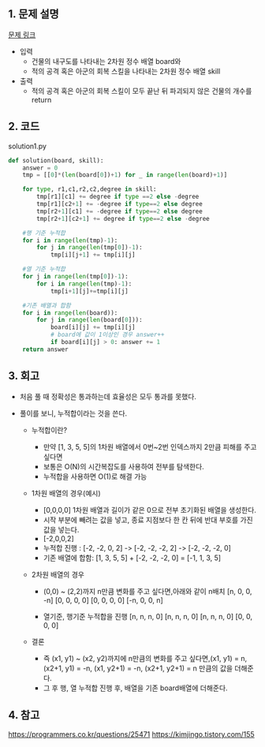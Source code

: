 ## 1. 문제 설명

[문제 링크](https://programmers.co.kr/learn/courses/30/lessons/92344)

- 입력
  - 건물의 내구도를 나타내는 2차원 정수 배열 board와
  - 적의 공격 혹은 아군의 회복 스킬을 나타내는 2차원 정수 배열 skill
- 출력
  - 적의 공격 혹은 아군의 회복 스킬이 모두 끝난 뒤 파괴되지 않은 건물의 개수를 return

## 2. 코드

solution1.py

```python
def solution(board, skill):
    answer = 0
    tmp = [[0]*(len(board[0])+1) for _ in range(len(board)+1)]

    for type, r1,c1,r2,c2,degree in skill:
        tmp[r1][c1] += degree if type ==2 else -degree
        tmp[r1][c2+1] += -degree if type==2 else degree
        tmp[r2+1][c1] += -degree if type==2 else degree
        tmp[r2+1][c2+1] += degree if type==2 else -degree

    #행 기준 누적합
    for i in range(len(tmp)-1):
        for j in range(len(tmp[0])-1):
            tmp[i][j+1] += tmp[i][j]

    #열 기준 누적합
    for j in range(len(tmp[0])-1):
        for i in range(len(tmp)-1):
            tmp[i+1][j]+=tmp[i][j]

    #기존 배열과 합함
    for i in range(len(board)):
        for j in range(len(board[0])):
            board[i][j] += tmp[i][j]
            # board에 값이 1이상인 경우 answer++
            if board[i][j] > 0: answer += 1
    return answer
```

## 3. 회고

- 처음 풀 때 정확성은 통과하는데 효율성은 모두 통과를 못했다.
- 풀이를 보니, 누적합이라는 것을 쓴다.

  - 누적합이란?

    - 만약 [1, 3, 5, 5]의 1차원 배열에서 0번~2번 인덱스까지 2만큼 피해를 주고 싶다면
    - 보통은 O(N)의 시간복잡도를 사용하여 전부를 탐색한다.
    - 누적합을 사용하면 O(1)로 해결 가능

  - 1차원 배열의 경우(예시)
    - [0,0,0,0] 1차원 배열과 길이가 같은 0으로 전부 초기화된 배열을 생성한다.
    - 시작 부분에 빼려는 값을 넣고, 종료 지점보다 한 칸 뒤에 반대 부호를 가진 값을 넣는다.
    - [-2,0,0,2]
    - 누적합 진행 : [-2, -2, 0, 2] -> [-2, -2, -2, 2] -> [-2, -2, -2, 0]
    - 기존 배열에 합함: [1, 3, 5, 5] + [-2, -2, -2, 0] = [-1, 1, 3, 5]
  - 2차원 배열의 경우

    - (0,0) ~ (2,2)까지 n만큼 변화를 주고 싶다면,아래와 같이 n배치
      [n, 0, 0, -n]
      [0, 0, 0, 0]
      [0, 0, 0, 0]
      [-n, 0, 0, n]

    - 열기준, 행기준 누적합을 진행
      [n, n, n, 0]
      [n, n, n, 0]
      [n, n, n, 0]
      [0, 0, 0, 0]

  - 결론
    - 즉 (x1, y1) ~ (x2, y2)까지에 n만큼의 변화를 주고 싶다면,(x1, y1) = n, (x2+1, y1) = -n, (x1, y2+1) = -n, (x2+1, y2+1) = n 만큼의 값을 더해준다.
    - 그 후 행, 열 누적합 진행 후, 배열을 기존 board배열에 더해준다.

## 4. 참고

https://programmers.co.kr/questions/25471
https://kimjingo.tistory.com/155
